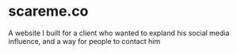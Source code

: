 # scareme.co
 A website I built for a client who wanted to expland his social media influence, and a way for people to contact him
